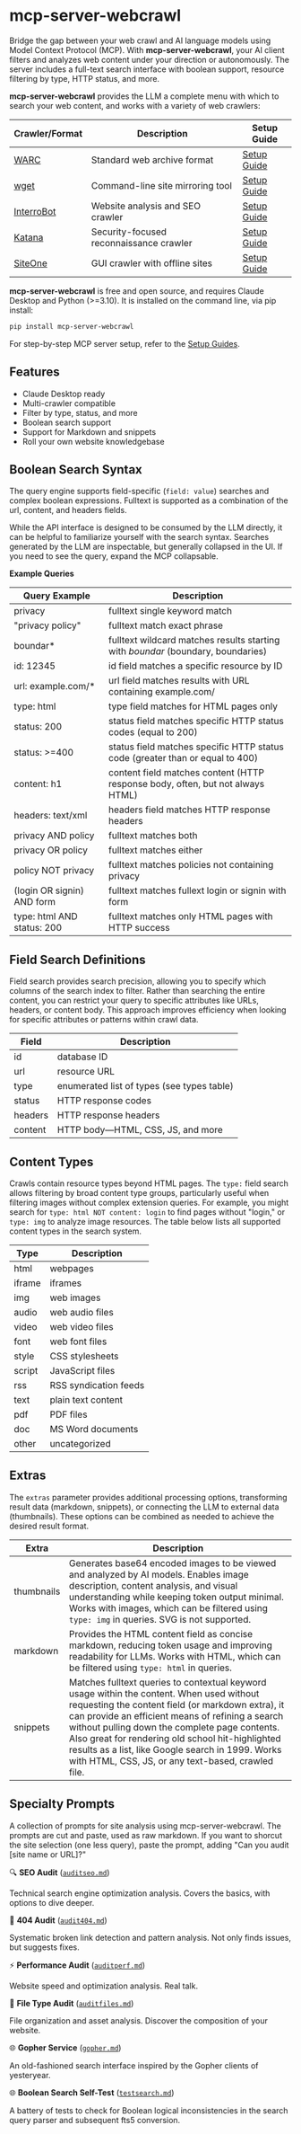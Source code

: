 # mcp-server-webcrawl

Bridge the gap between your web crawl and AI language models using Model Context Protocol (MCP).
With **mcp-server-webcrawl**, your AI client filters and analyzes web content under your direction or autonomously. The server includes a full-text search interface with boolean support, resource filtering by type, HTTP status,
and more.

**mcp-server-webcrawl** provides the LLM a complete menu with which to search your web content, and works with
a variety of web crawlers:

| Crawler/Format | Description | Setup Guide |
|----------------|-------------|-------------|
| [WARC](https://en.wikipedia.org/wiki/WARC_(file_format)) | Standard web archive format | [Setup Guide](https://pragmar.github.io/mcp-server-webcrawl/guides/warc.html) |
| [wget](https://en.wikipedia.org/wiki/Wget) | Command-line site mirroring tool | [Setup Guide](https://pragmar.github.io/mcp-server-webcrawl/guides/wget.html) |
| [InterroBot](https://interro.bot) | Website analysis and SEO crawler | [Setup Guide](https://pragmar.github.io/mcp-server-webcrawl/guides/interrobot.html) |
| [Katana](https://github.com/projectdiscovery/katana) | Security-focused reconnaissance crawler | [Setup Guide](https://pragmar.github.io/mcp-server-webcrawl/guides/katana.html) |
| [SiteOne](https://crawler.siteone.io) | GUI crawler with offline sites | [Setup Guide](https://pragmar.github.io/mcp-server-webcrawl/guides/siteone.html) |

**mcp-server-webcrawl** is free and open source, and requires Claude Desktop and Python (>=3.10). It is installed on the command line, via pip install:

```bash
pip install mcp-server-webcrawl
```

For step-by-step MCP server setup, refer to the [Setup Guides](https://pragmar.github.io/mcp-server-webcrawl/guides.html).

## Features

* Claude Desktop ready
* Multi-crawler compatible
* Filter by type, status, and more
* Boolean search support
* Support for Markdown and snippets
* Roll your own website knowledgebase

## Boolean Search Syntax

The query engine supports field-specific (`field: value`) searches and complex boolean
expressions. Fulltext is supported as a combination of the url, content, and headers fields.

While the API interface is designed to be consumed by the LLM directly, it can be helpful
to familiarize yourself with the search syntax. Searches generated by the LLM are
inspectable, but generally collapsed in the UI. If you need to see the query, expand
the MCP collapsable.

**Example Queries**

| Query Example | Description |
|--------------|-------------|
| privacy | fulltext single keyword match |
| "privacy policy" | fulltext match exact phrase |
| boundar* | fulltext wildcard matches results starting with *boundar* (boundary, boundaries) |
| id: 12345 | id field matches a specific resource by ID |
| url: example.com/* | url field matches results with URL containing example.com/ |
| type: html | type field matches for HTML pages only |
| status: 200 | status field matches specific HTTP status codes (equal to 200) |
| status: >=400 | status field matches specific HTTP status code (greater than or equal to 400) |
| content: h1 | content field matches content (HTTP response body, often, but not always HTML) |
| headers: text/xml | headers field matches HTTP response headers |
| privacy AND policy | fulltext matches both |
| privacy OR policy | fulltext matches either |
| policy NOT privacy | fulltext matches policies not containing privacy |
| (login OR signin) AND form | fulltext matches fullext login or signin with form |
| type: html AND status: 200 | fulltext matches only HTML pages with HTTP success |

## Field Search Definitions

Field search provides search precision, allowing you to specify which columns of the search index to filter.
Rather than searching the entire content, you can restrict your query to specific attributes like URLs,
headers, or content body. This approach improves efficiency when looking for
specific attributes or patterns within crawl data.

| Field | Description |
|-------|-------------|
| id | database ID |
| url | resource URL |
| type | enumerated list of types (see types table) |
| status | HTTP response codes |
| headers | HTTP response headers |
| content | HTTP body—HTML, CSS, JS, and more |

## Content Types

Crawls contain resource types beyond HTML pages. The `type:` field search
allows filtering by broad content type groups, particularly useful when filtering images without complex extension queries.
For example, you might search for `type: html NOT content: login`
to find pages without "login," or `type: img` to analyze image resources. The table below lists all
supported content types in the search system.

| Type | Description |
|------|-------------|
| html | webpages |
| iframe | iframes |
| img | web images |
| audio | web audio files |
| video | web video files |
| font | web font files |
| style | CSS stylesheets |
| script | JavaScript files |
| rss | RSS syndication feeds |
| text | plain text content |
| pdf | PDF files |
| doc | MS Word documents |
| other | uncategorized |

## Extras

The `extras` parameter provides additional processing options, transforming result data (markdown, snippets), or connecting the LLM to external data (thumbnails). These options can be combined as needed to achieve the desired result format.

| Extra | Description |
|-------|-------------|
| thumbnails | Generates base64 encoded images to be viewed and analyzed by AI models. Enables image description, content analysis, and visual understanding while keeping token output minimal. Works with images, which can be filtered using `type: img` in queries. SVG is not supported. |
| markdown | Provides the HTML content field as concise markdown, reducing token usage and improving readability for LLMs. Works with HTML, which can be filtered using `type: html` in queries. |
| snippets | Matches fulltext queries to contextual keyword usage within the content. When used without requesting the content field (or markdown extra), it can provide an efficient means of refining a search without pulling down the complete page contents. Also great for rendering old school hit-highlighted results as a list, like Google search in 1999. Works with HTML, CSS, JS, or any text-based, crawled file. |

## Specialty Prompts

A collection of prompts for site analysis using mcp-server-webcrawl. The prompts are cut and paste, used as raw markdown. If you want to shorcut the site selection (one less query), paste the prompt, adding "Can you audit [site name or URL]?"

🔍 **SEO Audit** ([`auditseo.md`](https://raw.githubusercontent.com/pragmar/mcp-server-webcrawl/master/prompts/auditseo.md))

Technical search engine optimization analysis. Covers the basics, with options to dive deeper.

🔗 **404 Audit** ([`audit404.md`](https://raw.githubusercontent.com/pragmar/mcp-server-webcrawl/master/prompts/audit404.md))

Systematic broken link detection and pattern analysis. Not only finds issues, but suggests fixes.

⚡ **Performance Audit** ([`auditperf.md`](https://raw.githubusercontent.com/pragmar/mcp-server-webcrawl/master/prompts/auditperf.md))

Website speed and optimization analysis. Real talk.

📁 **File Type Audit** ([`auditfiles.md`](https://raw.githubusercontent.com/pragmar/mcp-server-webcrawl/master/prompts/auditfiles.md))

File organization and asset analysis. Discover the composition of your website.

🌐 **Gopher Service** ([`gopher.md`](https://raw.githubusercontent.com/pragmar/mcp-server-webcrawl/master/prompts/gopher.md))

An old-fashioned search interface inspired by the Gopher clients of yesteryear.

🌐 **Boolean Search Self-Test** ([`testsearch.md`](https://raw.githubusercontent.com/pragmar/mcp-server-webcrawl/master/prompts/testsearch.md))

A battery of tests to check for Boolean logical inconsistencies in the search query parser and subsequent fts5 conversion.